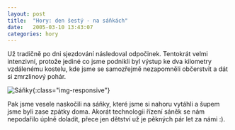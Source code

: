 ```yaml
---
layout: post
title:  "Hory: den šestý - na sáňkách"
date:   2005-03-10 13:43:07
categories: hory
---
```


Už tradičně po dni sjezdování následoval odpočinek. Tentokrát velmi intenzivní, protože jediné co jsme podnikli byl výstup ke dva kilometry vzdálenému kostelu, kde jsme se samozřejmě nezapomněli občerstvit a dát si zmrzlinový pohár.

![Sáňky](https://lh3.googleusercontent.com/9spdlHJ6XLhCs8OhY5oPSbSqJokKH8PS90L8ygINj5rsVaDzXvdkW8kQ4cpZUGesNEq2Sxa9vTKhF4yivM2j-Jrw8W0cARtlRg7fvlfmmRY5HA3YTRUEJPD9GYshowOn41URocRee39gKvzgkW95EYipgeej7a4YGWLKaZ5w0Rx0fbhPs6O4zMCf9W0Yxd1thCg-cAG5mECMCDEqHifvo_9nTAWQtHNPyZMETGXhxOrzKdiyg6db9jEIqG1Fzh_Vq0LddwyVIC6vO-BwPtltBG2GDMIMxkGVD2EPiDK6FPX3D-GnovqgX_F-hwL0M452v1Uy7mk8_eUVP-3Dcq4WfXmcxym-bPacSe83FZvup6blNpl1pyvqtVFoZS4NwpAP12-5xOpXf0n8OYP1STszdpO_9pM3ID82YUoIGr8PA2x0Q8D51HF8V8m7JaRdIZf-7E-b6jOWhboIvjsh6ay67-le7yxEmkRNKVZojygciIgLwk3pixMcMN4WsYKBlTPC2cE-uQnLRp0lqOIOeW-XAbdfzU-CfIWbbzjBaKSb3QcaonjQLZCsRPuKcBPEgdYEtl1LjO1mpnwQLdLMQp9ZqkPShSD32U9aX2QYwLG-KeXSaacIQIx_=w320-h183-no){:class="img-responsive"}

Pak jsme vesele naskočili na sáňky, které jsme si nahoru vytáhli a šupem jsme byli zase zpátky doma. Akorát technologii řízení sáněk se nám nepodařilo úplně doladit, přece jen dětství už je pěkných pár let za námi :).